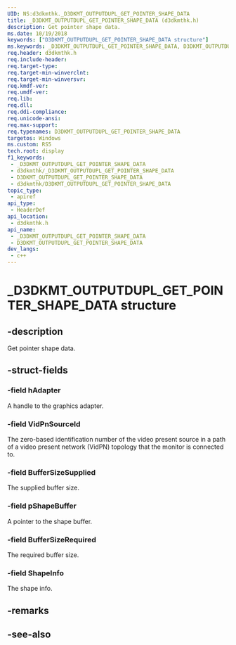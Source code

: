 ```yaml
---
UID: NS:d3dkmthk._D3DKMT_OUTPUTDUPL_GET_POINTER_SHAPE_DATA
title: _D3DKMT_OUTPUTDUPL_GET_POINTER_SHAPE_DATA (d3dkmthk.h)
description: Get pointer shape data.
ms.date: 10/19/2018
keywords: ["D3DKMT_OUTPUTDUPL_GET_POINTER_SHAPE_DATA structure"]
ms.keywords: _D3DKMT_OUTPUTDUPL_GET_POINTER_SHAPE_DATA, D3DKMT_OUTPUTDUPL_GET_POINTER_SHAPE_DATA,
req.header: d3dkmthk.h
req.include-header: 
req.target-type: 
req.target-min-winverclnt: 
req.target-min-winversvr: 
req.kmdf-ver: 
req.umdf-ver: 
req.lib: 
req.dll: 
req.ddi-compliance: 
req.unicode-ansi: 
req.max-support: 
req.typenames: D3DKMT_OUTPUTDUPL_GET_POINTER_SHAPE_DATA
targetos: Windows
ms.custom: RS5
tech.root: display
f1_keywords:
 - _D3DKMT_OUTPUTDUPL_GET_POINTER_SHAPE_DATA
 - d3dkmthk/_D3DKMT_OUTPUTDUPL_GET_POINTER_SHAPE_DATA
 - D3DKMT_OUTPUTDUPL_GET_POINTER_SHAPE_DATA
 - d3dkmthk/D3DKMT_OUTPUTDUPL_GET_POINTER_SHAPE_DATA
topic_type:
 - apiref
api_type:
 - HeaderDef
api_location:
 - d3dkmthk.h
api_name:
 - _D3DKMT_OUTPUTDUPL_GET_POINTER_SHAPE_DATA
 - D3DKMT_OUTPUTDUPL_GET_POINTER_SHAPE_DATA
dev_langs:
 - c++
---
```


# _D3DKMT_OUTPUTDUPL_GET_POINTER_SHAPE_DATA structure


## -description

Get pointer shape data.

## -struct-fields

### -field hAdapter

A handle to the graphics adapter.

### -field VidPnSourceId

The zero-based identification number of the video present source in a path of a video present network (VidPN) topology that the monitor is connected to.

### -field BufferSizeSupplied

The supplied buffer size.

### -field pShapeBuffer

A pointer to the shape buffer.

### -field BufferSizeRequired

The required buffer size.

### -field ShapeInfo

 
The shape info.

## -remarks

## -see-also

